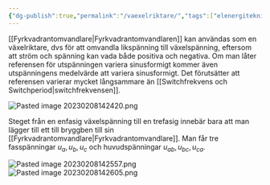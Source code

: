 ```yaml
---
{"dg-publish":true,"permalink":"/vaexelriktare/","tags":["elenergiteknik"]}
---
```


[[Fyrkvadrantomvandlare\|Fyrkvadrantomvandlaren]] kan användas som en växelriktare, dvs för att omvandla likspänning till växelspänning, eftersom att ström och spänning kan vada både positiva och negativa. Om man låter referensen för utspänningen variera sinusformigt kommer även utspänningens medelvärde att variera sinusformigt. Det förutsätter att referensen varierar mycket långsammare än [[Switchfrekvens och Switchperiod\|switchfrekvensen]]. 

![Pasted image 20230208142420.png](/img/user/images/Pasted%20image%2020230208142420.png)

Steget från en enfasig växelspänning till en trefasig innebär bara att man lägger till ett till bryggben till sin [[Fyrkvadrantomvandlare\|Fyrkvadrantomvandlare]]. Man får tre fasspänningar $u_a,u_b,u_c$ och huvudspänningar $u_{ab},u_{bc},u_{ca}$.

![Pasted image 20230208142557.png](/img/user/images/Pasted%20image%2020230208142557.png)
![Pasted image 20230208142605.png](/img/user/images/Pasted%20image%2020230208142605.png)
